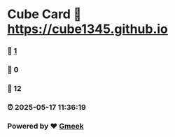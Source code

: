 # Cube Card :link: https://cube1345.github.io 
### :page_facing_up: [1](https://cube1345.github.io/tag.html) 
### :speech_balloon: 0 
### :hibiscus: 12 
### :alarm_clock: 2025-05-17 11:36:19 
### Powered by :heart: [Gmeek](https://github.com/Meekdai/Gmeek)

